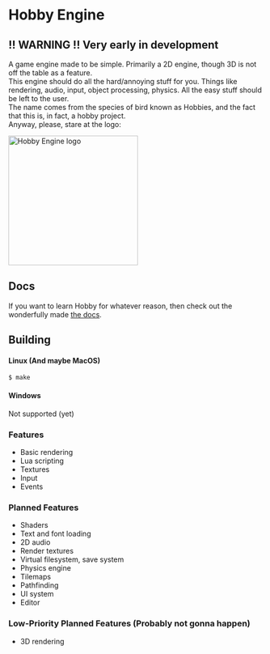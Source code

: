 # Hobby Engine

## !! WARNING !! Very early in development

A game engine made to be simple. Primarily a 2D engine, though 3D is not off
the table as a feature.
<br>
This engine should do all the hard/annoying stuff for you. Things like
rendering, audio, input, object processing, physics. All the easy stuff should
be left to the user.
<br>
The name comes from the species of bird known as Hobbies, and the fact that 
this is, in fact, a hobby project.
<br>
Anyway, please, stare at the logo:

<picture>
  <source media="(prefers-color-scheme: dark)" srcset="assets/hobby-dark.png">
  <source media="(prefers-color-scheme: light)" srcset="assets/hobby-light.png">
  <img alt="Hobby Engine logo" width="256px" height="256px">
</picture>

## Docs
If you want to learn Hobby for whatever reason, then check out the wonderfully
made [the docs](docs/).

## Building
#### Linux (And maybe MacOS)
```
$ make
```
#### Windows
Not supported (yet)

### Features
- Basic rendering
- Lua scripting
- Textures
- Input
- Events

### Planned Features
- Shaders
- Text and font loading
- 2D audio
- Render textures
- Virtual filesystem, save system
- Physics engine
- Tilemaps
- Pathfinding
- UI system
- Editor

### Low-Priority Planned Features (Probably not gonna happen)
- 3D rendering
